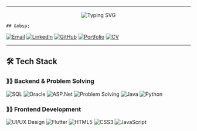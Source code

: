 ---------------------------------------------------------------------------------------------------------------------------------------------------------------------------------------------------------------
<p align="center">
<img alt="Typing SVG" src="https://readme-typing-svg.demolab.com?size=24&duration=5000&color=FFB6C1&lines=+++++++++++Hi,+I'm+Jana+alazzeh!;+++++++++++ASP.Net-Flutter+Developer;+++++++++%26+UI%2FUX+Designer" />
  <span>
    
    ## &nbsp;
  </span>
</P>  



<p align="center">
  

  
  <a href="mailto:jana.alazzeh4931@gmail.com"><img src="https://img.shields.io/badge/Email-Contact-red?style=for-the-badge&logo=gmail&logoColor=white" alt="Email"/></a>&nbsp;<a href="https://www.linkedin.com/in/jana-alazzeh-b4b727319/"><img src="https://img.shields.io/badge/LinkedIn-Follow-blue?style=for-the-badge&logo=linkedin&logoColor=white" alt="LinkedIn"/></a>&nbsp;<a href="https://github.com/Jana-alazzeh"><img src="https://img.shields.io/badge/GitHub-Follow-black?style=for-the-badge&logo=github&logoColor=white" alt="GitHub"/></a>&nbsp;<a href="https://yourportfolio.com"><img src="https://img.shields.io/badge/Portfolio-Visit-green?style=for-the-badge&logo=vercel&logoColor=white" alt="Portfolio"/></a>&nbsp;<a href="https://drive.google.com/your-cv-link"><img src="https://img.shields.io/badge/CV-Download-orange?style=for-the-badge&logo=googledrive&logoColor=white" alt="CV"/></a>
</p>




---------------------------------------------------------------------------------------------------------------------------------------------------------------------------------------------------------------





## 🛠️ Tech Stack
###  ⟫⟫ Backend & Problem Solving
![SQL](https://img.shields.io/badge/SQL-336791?style=for-the-badge&logo=postgresql&logoColor=white)
![Oracle](https://img.shields.io/badge/Oracle-F80000?style=for-the-badge&logo=oracle&logoColor=white)
![ASP.Net](https://img.shields.io/badge/ASP.Net-512BD4?style=for-the-badge&logo=dot-net&logoColor=white)
![Problem Solving](https://img.shields.io/badge/Problem_Solving-F0DB4F?style=for-the-badge&logo=hackerrank&logoColor=black)
![Java](https://img.shields.io/badge/Java-007396?style=for-the-badge&logo=java&logoColor=white)
![Python](https://img.shields.io/badge/Python-3776AB?style=for-the-badge&logo=python&logoColor=white)


### ⟫⟫ Frontend Development
![UI/UX Design](https://img.shields.io/badge/UI%2FUX-Design-FF69B4?style=for-the-badge&logo=figma&logoColor=white)
![Flutter](https://img.shields.io/badge/Flutter-02569B?style=for-the-badge&logo=flutter&logoColor=white)
![HTML5](https://img.shields.io/badge/HTML5-E34F26?style=for-the-badge&logo=html5&logoColor=white)
![CSS3](https://img.shields.io/badge/CSS3-1572B6?style=for-the-badge&logo=css3&logoColor=white)
![JavaScript](https://img.shields.io/badge/JavaScript-F7DF1E?style=for-the-badge&logo=javascript&logoColor=black)

